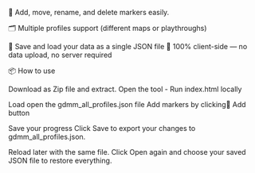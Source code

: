 📍 Add, move, rename, and delete markers easily.

🗂️ Multiple profiles support (different maps or playthroughs)

💾 Save and load your data as a single JSON file
💬 100% client-side — no data upload, no server required


📦 How to use

Download as Zip file and extract.
Open the tool - Run index.html locally

Load open the gdmm_all_profiles.json file
Add markers by clicking📍 Add button

Save your progress
Click Save to export your changes to gdmm_all_profiles.json.

Reload later with the same file.
Click Open again and choose your saved JSON file to restore everything.
